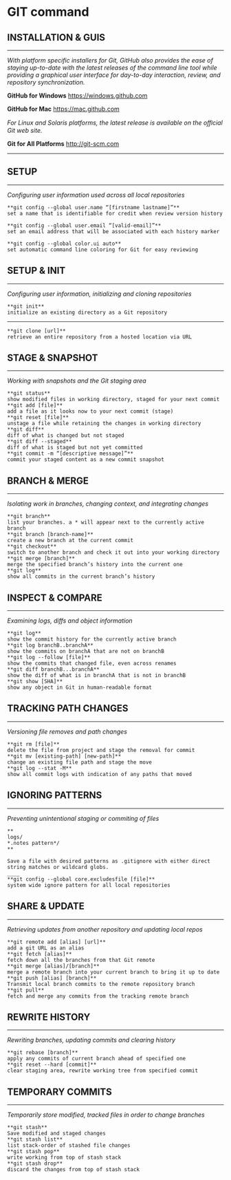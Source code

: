 # GIT command 

## INSTALLATION & GUIS
____

*With platform specific installers for Git, GitHub also provides the ease of staying up-to-date with the latest releases of the command line tool while providing a graphical user interface for day-to-day interaction, review, and repository synchronization.*

__GitHub for Windows__
https://windows.github.com

__GitHub for Mac__
https://mac.github.com

*For Linux and Solaris platforms, the latest release is available on the oﬃcial Git web site.*

__Git for All Platforms__
http://git-scm.com


____

## SETUP
____
*Configuring user information used across all local repositories*

```
**git config --global user.name “[firstname lastname]”**
set a name that is identifiable for credit when review version history
```

```
**git config --global user.email “[valid-email]”**
set an email address that will be associated with each history marker
```

```
**git config --global color.ui auto**
set automatic command line coloring for Git for easy reviewing
```

## SETUP & INIT
____
*Configuring user information, initializing and cloning repositories*


```
**git init**
initialize an existing directory as a Git repository
```
____
```
**git clone [url]**
retrieve an entire repository from a hosted location via URL
```

## STAGE & SNAPSHOT
____
*Working with snapshots and the Git staging area*

```
**git status**
show modified files in working directory, staged for your next commit
**git add [file]**
add a file as it looks now to your next commit (stage)
**git reset [file]**
unstage a file while retaining the changes in working directory
**git diff**
diff of what is changed but not staged
**git diff --staged**
diff of what is staged but not yet committed
**git commit -m “[descriptive message]”**
commit your staged content as a new commit snapshot

```

## BRANCH & MERGE
____
*Isolating work in branches, changing context, and integrating changes*

```
**git branch**
list your branches. a * will appear next to the currently active branch
**git branch [branch-name]**
create a new branch at the current commit
**git checkout**
switch to another branch and check it out into your working directory
**git merge [branch]**
merge the specified branch’s history into the current one
**git log**
show all commits in the current branch’s history
```
## INSPECT & COMPARE
____
*Examining logs, diffs and object information*

```
**git log**
show the commit history for the currently active branch
**git log branchB..branchA**
show the commits on branchA that are not on branchB
**git log --follow [file]**
show the commits that changed file, even across renames
**git diff branchB...branchA**
show the diff of what is in branchA that is not in branchB
**git show [SHA]**
show any object in Git in human-readable format
```

## TRACKING PATH CHANGES
____
*Versioning file removes and path changes*

```
**git rm [file]**
delete the file from project and stage the removal for commit
**git mv [existing-path] [new-path]**
change an existing file path and stage the move
**git log --stat -M**
show all commit logs with indication of any paths that moved
```

## IGNORING PATTERNS
____
*Preventing unintentional staging or commiting of files*

```
**
logs/
*.notes pattern*/
**

Save a file with desired patterns as .gitignore with either direct string matches or wildcard globs.
____
**git config --global core.excludesfile [file]**
system wide ignore pattern for all local repositories
```

## SHARE & UPDATE
____
*Retrieving updates from another repository and updating local repos*
```
**git remote add [alias] [url]**
add a git URL as an alias
**git fetch [alias]**
fetch down all the branches from that Git remote
**git merge [alias]/[branch]**
merge a remote branch into your current branch to bring it up to date
**git push [alias] [branch]**
Transmit local branch commits to the remote repository branch
**git pull**
fetch and merge any commits from the tracking remote branch
```

## REWRITE  HISTORY
____
*Rewriting branches, updating commits and clearing history*

```
**git rebase [branch]**
apply any commits of current branch ahead of specified one
**git reset --hard [commit]**
clear staging area, rewrite working tree from specified commit
```

## TEMPORARY COMMITS
____
*Temporarily store modified, tracked files in order to change branches*

```
**git stash**
Save modified and staged changes
**git stash list**
list stack-order of stashed file changes
**git stash pop**
write working from top of stash stack
**git stash drop**
discard the changes from top of stash stack
```